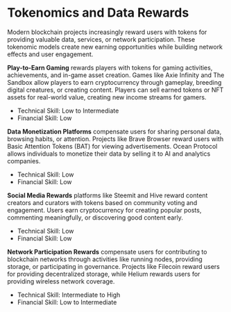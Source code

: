 # Tokenomics and Data Rewards

Modern blockchain projects increasingly reward users with tokens for providing valuable data, services, or network participation. These tokenomic models create new earning opportunities while building network effects and user engagement.

**Play-to-Earn Gaming** rewards players with tokens for gaming activities, achievements, and in-game asset creation. Games like Axie Infinity and The Sandbox allow players to earn cryptocurrency through gameplay, breeding digital creatures, or creating content. Players can sell earned tokens or NFT assets for real-world value, creating new income streams for gamers.
- Technical Skill: Low to Intermediate
- Financial Skill: Low


**Data Monetization Platforms** compensate users for sharing personal data, browsing habits, or attention. Projects like Brave Browser reward users with Basic Attention Tokens (BAT) for viewing advertisements. Ocean Protocol allows individuals to monetize their data by selling it to AI and analytics companies.
- Technical Skill: Low
- Financial Skill: Low

**Social Media Rewards** platforms like Steemit and Hive reward content creators and curators with tokens based on community voting and engagement. Users earn cryptocurrency for creating popular posts, commenting meaningfully, or discovering good content early.
- Technical Skill: Low
- Financial Skill: Low

**Network Participation Rewards** compensate users for contributing to blockchain networks through activities like running nodes, providing storage, or participating in governance. Projects like Filecoin reward users for providing decentralized storage, while Helium rewards users for providing wireless network coverage.
- Technical Skill: Intermediate to High
- Financial Skill: Low to Intermediate
